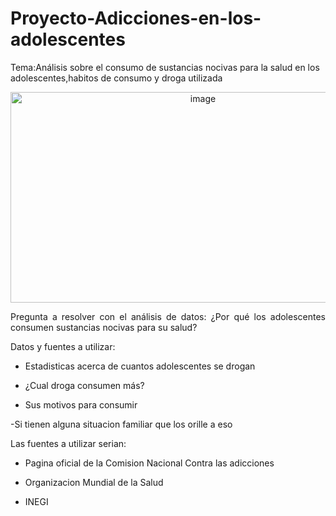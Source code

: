 # Proyecto-Adicciones-en-los-adolescentes
Tema:Análisis sobre el consumo de sustancias nocivas para la salud en los adolescentes,habitos de consumo y droga utilizada

<p align="center">
<img width="600" height="337" alt="image" src="https://github.com/user-attachments/assets/9d55ca6a-e98b-4952-95b0-d98a2b574661" />

<p style="text-align: justify">
Pregunta a resolver con el análisis de datos:
¿Por qué los adolescentes consumen sustancias nocivas para su salud?

<p style="text-align: justify">
Datos y fuentes a utilizar:

<p style="text-align: justify">
  
- Estadisticas acerca de cuantos adolescentes se drogan

  
<p style="text-align: justify">
  
- ¿Cual droga consumen más?

  
<p style="text-align: justify">
  
- Sus motivos para consumir

  
<p style="text-align: justify">
  
-Si tienen alguna situacion familiar que los orille a eso

<p style="text-align: justify">
  
Las fuentes a utilizar serian:

<p style="text-align: justify">
  
- Pagina oficial de la Comision Nacional Contra las adicciones
  
<p style="text-align: justify">
  
- Organizacion Mundial de la Salud
  
<p style="text-align: justify">
  
- INEGI

